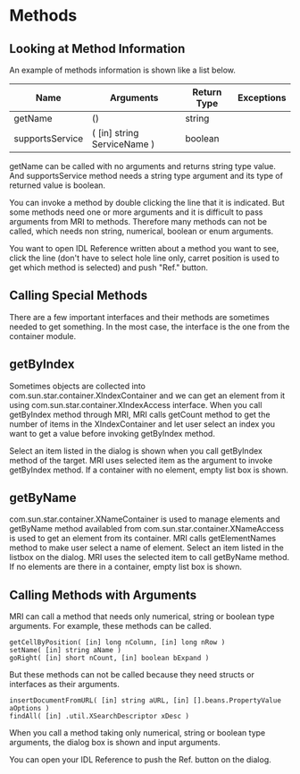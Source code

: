 
# Methods

## Looking at Method Information

An example of methods information is shown like a list below.

|Name|Arguments|Return Type|Exceptions|
|----|----|----|----|
|getName|() |string| |
|supportsService|( [in] string ServiceName )|boolean| |

getName can be called with no arguments and returns string type value. And supportsService method needs a string type argument and its type of returned value is boolean.

You can invoke a method by double clicking the line that it is indicated. But some methods need one or more arguments and it is difficult to pass arguments from MRI to methods. Therefore many methods can not be called, which needs non string, numerical, boolean or enum arguments. 

You want to open IDL Reference written about a method you want to see, click the line (don't have to select hole line only, carret position is used to get which method is selected) and push "Ref." button.

## Calling Special Methods

There are a few important interfaces and their methods are sometimes needed to get something. In the most case, the interface is the one from the container module.

## getByIndex

Sometimes objects are collected into com.sun.star.container.XIndexContainer and we can get an element from it using com.sun.star.container.XIndexAccess interface. When you call getByIndex method through MRI, MRI calls getCount method to get the number of items in the XIndexContainer and let user select an index you want to get a value before invoking getByIndex method. 

Select an item listed in the dialog is shown when you call getByIndex method of the target. MRI uses selected item as the argument to invoke getByIndex method. If a container with no element, empty list box is shown.

## getByName

com.sun.star.container.XNameContainer is used to manage elements and getByName method availabled from com.sun.star.container.XNameAccess is used to get an element from its container. MRI calls getElementNames method to make user select a name of element. Select an item listed in the listbox on the dialog. MRI uses the selected item to call getByName method. If no elements are there in a container, empty list box is shown.

## Calling Methods with Arguments

MRI can call a method that needs only numerical, string or boolean type arguments. For example, these methods can be called.

```
getCellByPosition( [in] long nColumn, [in] long nRow )
setName( [in] string aName )
goRight( [in] short nCount, [in] boolean bExpand )
```

But these methods can not be called because they need structs or interfaces as their arguments.

```
insertDocumentFromURL( [in] string aURL, [in] [].beans.PropertyValue aOptions )
findAll( [in] .util.XSearchDescriptor xDesc )
```

When you call a method taking only numerical, string or boolean type arguments, the dialog box is shown and input arguments. 

You can open your IDL Reference to push the Ref. button on the dialog.
